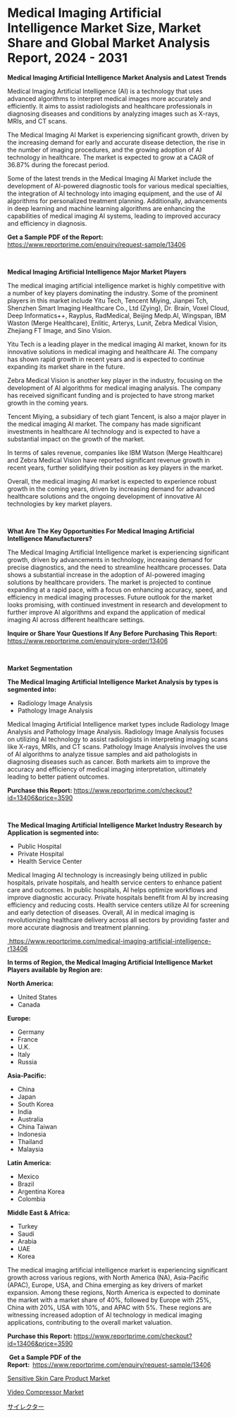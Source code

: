 <p><h1>Medical Imaging Artificial Intelligence Market Size, Market Share and Global Market Analysis Report, 2024 - 2031</h1></p><p><strong>Medical Imaging Artificial Intelligence Market Analysis and Latest Trends</strong></p>
<p><p>Medical Imaging Artificial Intelligence (AI) is a technology that uses advanced algorithms to interpret medical images more accurately and efficiently. It aims to assist radiologists and healthcare professionals in diagnosing diseases and conditions by analyzing images such as X-rays, MRIs, and CT scans.</p><p>The Medical Imaging AI Market is experiencing significant growth, driven by the increasing demand for early and accurate disease detection, the rise in the number of imaging procedures, and the growing adoption of AI technology in healthcare. The market is expected to grow at a CAGR of 36.87% during the forecast period.</p><p>Some of the latest trends in the Medical Imaging AI Market include the development of AI-powered diagnostic tools for various medical specialties, the integration of AI technology into imaging equipment, and the use of AI algorithms for personalized treatment planning. Additionally, advancements in deep learning and machine learning algorithms are enhancing the capabilities of medical imaging AI systems, leading to improved accuracy and efficiency in diagnosis.</p></p>
<p><strong>Get a Sample PDF of the Report:&nbsp;</strong> <a href="https://www.reportprime.com/enquiry/request-sample/13406">https://www.reportprime.com/enquiry/request-sample/13406</a></p>
<p>&nbsp;</p>
<p><strong>Medical Imaging Artificial Intelligence Major Market Players</strong></p>
<p><p>The medical imaging artificial intelligence market is highly competitive with a number of key players dominating the industry. Some of the prominent players in this market include Yitu Tech, Tencent Miying, Jianpei Tch, Shenzhen Smart Imaging Healthcare Co., Ltd (Zying), Dr. Brain, Voxel Cloud, Deep Informatics++, Rayplus, RadMedical, Beijing Medp.AI, Wingspan, IBM Waston (Merge Healthcare), Enlitic, Arterys, Lunit, Zebra Medical Vision, Zhejiang FT Image, and Sino Vision.</p><p>Yitu Tech is a leading player in the medical imaging AI market, known for its innovative solutions in medical imaging and healthcare AI. The company has shown rapid growth in recent years and is expected to continue expanding its market share in the future.</p><p>Zebra Medical Vision is another key player in the industry, focusing on the development of AI algorithms for medical imaging analysis. The company has received significant funding and is projected to have strong market growth in the coming years.</p><p>Tencent Miying, a subsidiary of tech giant Tencent, is also a major player in the medical imaging AI market. The company has made significant investments in healthcare AI technology and is expected to have a substantial impact on the growth of the market.</p><p>In terms of sales revenue, companies like IBM Watson (Merge Healthcare) and Zebra Medical Vision have reported significant revenue growth in recent years, further solidifying their position as key players in the market.</p><p>Overall, the medical imaging AI market is expected to experience robust growth in the coming years, driven by increasing demand for advanced healthcare solutions and the ongoing development of innovative AI technologies by key market players.</p></p>
<p>&nbsp;</p>
<p><strong>What Are The Key Opportunities For Medical Imaging Artificial Intelligence Manufacturers?</strong></p>
<p><p>The Medical Imaging Artificial Intelligence market is experiencing significant growth, driven by advancements in technology, increasing demand for precise diagnostics, and the need to streamline healthcare processes. Data shows a substantial increase in the adoption of AI-powered imaging solutions by healthcare providers. The market is projected to continue expanding at a rapid pace, with a focus on enhancing accuracy, speed, and efficiency in medical imaging processes. Future outlook for the market looks promising, with continued investment in research and development to further improve AI algorithms and expand the application of medical imaging AI across different healthcare settings.</p></p>
<p><strong>Inquire or Share Your Questions If Any Before Purchasing This Report:</strong> <a href="https://www.reportprime.com/enquiry/pre-order/13406">https://www.reportprime.com/enquiry/pre-order/13406</a></p>
<p>&nbsp;</p>
<p><strong>Market Segmentation</strong></p>
<p><strong>The Medical Imaging Artificial Intelligence Market Analysis by types is segmented into:</strong></p>
<p><ul><li>Radiology Image Analysis</li><li>Pathology Image Analysis</li></ul></p>
<p><p>Medical Imaging Artificial Intelligence market types include Radiology Image Analysis and Pathology Image Analysis. Radiology Image Analysis focuses on utilizing AI technology to assist radiologists in interpreting imaging scans like X-rays, MRIs, and CT scans. Pathology Image Analysis involves the use of AI algorithms to analyze tissue samples and aid pathologists in diagnosing diseases such as cancer. Both markets aim to improve the accuracy and efficiency of medical imaging interpretation, ultimately leading to better patient outcomes.</p></p>
<p><strong>Purchase this Report:&nbsp;</strong><a href="https://www.reportprime.com/checkout?id=13406&price=3590">https://www.reportprime.com/checkout?id=13406&price=3590</a></p>
<p>&nbsp;</p>
<p><strong>The Medical Imaging Artificial Intelligence Market Industry Research by Application is segmented into:</strong></p>
<p><ul><li>Public Hospital</li><li>Private Hospital</li><li>Health Service Center</li></ul></p>
<p><p>Medical Imaging AI technology is increasingly being utilized in public hospitals, private hospitals, and health service centers to enhance patient care and outcomes. In public hospitals, AI helps optimize workflows and improve diagnostic accuracy. Private hospitals benefit from AI by increasing efficiency and reducing costs. Health service centers utilize AI for screening and early detection of diseases. Overall, AI in medical imaging is revolutionizing healthcare delivery across all sectors by providing faster and more accurate diagnosis and treatment planning.</p></p>
<p><a href="https://www.reportprime.com/medical-imaging-artificial-intelligence-r13406">&nbsp;https://www.reportprime.com/medical-imaging-artificial-intelligence-r13406</a></p>
<p><strong>In terms of Region, the Medical Imaging Artificial Intelligence Market Players available by Region are:</strong></p>
<p>
    <p> <strong> North America: </strong>
        <ul>
            <li>United States</li>
            <li>Canada</li>
        </ul>
        </p> 
    <p> <strong> Europe: </strong>
        <ul>
            <li>Germany</li>
            <li>France</li>
            <li>U.K.</li>
            <li>Italy</li>
            <li>Russia</li>
        </ul>
        </p> 
    <p> <strong> Asia-Pacific: </strong>
        <ul>
            <li>China</li>
            <li>Japan</li>
            <li>South Korea</li>
            <li>India</li>
            <li>Australia</li>
            <li>China Taiwan</li>
            <li>Indonesia</li>
            <li>Thailand</li>
            <li>Malaysia</li>
        </ul>
        </p> 
    <p> <strong> Latin America: </strong>
        <ul>
            <li>Mexico</li>
            <li>Brazil</li>
            <li>Argentina Korea</li>
            <li>Colombia</li>
        </ul>
        </p> 
    <p> <strong> Middle East & Africa: </strong>
        <ul>
            <li>Turkey</li>
            <li>Saudi</li>
            <li>Arabia</li>
            <li>UAE</li>
            <li>Korea</li>
        </ul>
    </p>
    </p>
<p><p>The medical imaging artificial intelligence market is experiencing significant growth across various regions, with North America (NA), Asia-Pacific (APAC), Europe, USA, and China emerging as key drivers of market expansion. Among these regions, North America is expected to dominate the market with a market share of 40%, followed by Europe with 25%, China with 20%, USA with 10%, and APAC with 5%. These regions are witnessing increased adoption of AI technology in medical imaging applications, contributing to the overall market valuation.</p></p>
<p><strong>Purchase this Report: </strong><a href="https://www.reportprime.com/checkout?id=13406&price=3590">https://www.reportprime.com/checkout?id=13406&price=3590</a></p>
<p>&nbsp;<strong>Get a Sample PDF of the Report:&nbsp;&nbsp;</strong><a href="https://www.reportprime.com/enquiry/request-sample/13406">https://www.reportprime.com/enquiry/request-sample/13406</a></p>
<p><strong></strong></p>
<p><p><a href="https://github.com/sofayahoo2023/Market-Research-Report-List-5/blob/main/sensitive-skin-care-product-market.md">Sensitive Skin Care Product Market</a></p><p><a href="https://issuu.com/reportprime-2/docs/video-compressor-market-size-2030.pptx">Video Compressor Market</a></p><p><a href="https://github.com/pepo3k/Market-Research-Report-List-2/blob/main/4302547103381.md">サイレクター</a></p></p>
